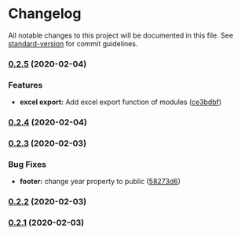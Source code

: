 # Changelog

All notable changes to this project will be documented in this file. See [standard-version](https://github.com/conventional-changelog/standard-version) for commit guidelines.

### [0.2.5](https://gitlab.tandashi.de///compare/v0.2.3...v0.2.5) (2020-02-04)


### Features

* **excel export:** Add excel export function of modules ([ce3bdbf](https://gitlab.tandashi.de///commit/ce3bdbfcd4deddde6284e66aa678fecfd9678516))

### [0.2.4](https://gitlab.tandashi.de///compare/v0.2.3...v0.2.4) (2020-02-04)

### [0.2.3](https://gitlab.tandashi.de///compare/v0.2.2...v0.2.3) (2020-02-03)


### Bug Fixes

* **footer:** change year property to public ([58273d6](https://gitlab.tandashi.de///commit/58273d6ce8f6d5b512d89516c12b0b17110c212c))

### [0.2.2](https://gitlab.tandashi.de///compare/v0.2.1...v0.2.2) (2020-02-03)

### [0.2.1](https://gitlab.tandashi.de///compare/v0.0.1-a...v0.2.1) (2020-02-03)
